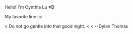 Hello! I'm Cynthia Lu **=D**

My favorite line is:

< Do not go gentle into that good night.
< 
< --Dylan Thomas
